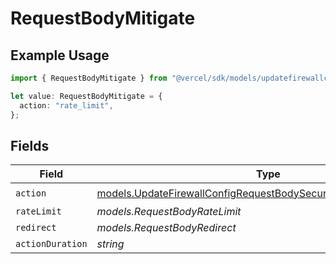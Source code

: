 # RequestBodyMitigate

## Example Usage

```typescript
import { RequestBodyMitigate } from "@vercel/sdk/models/updatefirewallconfigop.js";

let value: RequestBodyMitigate = {
  action: "rate_limit",
};
```

## Fields

| Field                                                                                                                                        | Type                                                                                                                                         | Required                                                                                                                                     | Description                                                                                                                                  |
| -------------------------------------------------------------------------------------------------------------------------------------------- | -------------------------------------------------------------------------------------------------------------------------------------------- | -------------------------------------------------------------------------------------------------------------------------------------------- | -------------------------------------------------------------------------------------------------------------------------------------------- |
| `action`                                                                                                                                     | [models.UpdateFirewallConfigRequestBodySecurityRequest2ValueAction](../models/updatefirewallconfigrequestbodysecurityrequest2valueaction.md) | :heavy_check_mark:                                                                                                                           | N/A                                                                                                                                          |
| `rateLimit`                                                                                                                                  | *models.RequestBodyRateLimit*                                                                                                                | :heavy_minus_sign:                                                                                                                           | N/A                                                                                                                                          |
| `redirect`                                                                                                                                   | *models.RequestBodyRedirect*                                                                                                                 | :heavy_minus_sign:                                                                                                                           | N/A                                                                                                                                          |
| `actionDuration`                                                                                                                             | *string*                                                                                                                                     | :heavy_minus_sign:                                                                                                                           | N/A                                                                                                                                          |